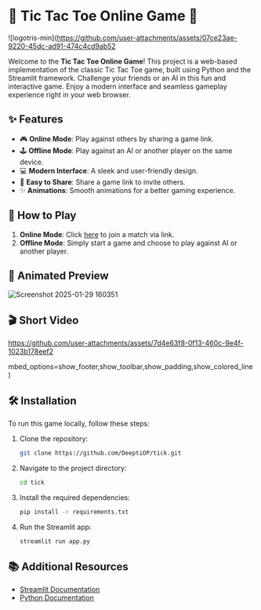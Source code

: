 # 🎉 Tic Tac Toe Online Game 🎉

![logotris-min](https://github.com/user-attachments/assets/07ce23ae-9220-45dc-ad91-474c4cd9ab52

Welcome to the **Tic Tac Toe Online Game**! This project is a web-based implementation of the classic Tic Tac Toe game, built using Python and the Streamlit framework. Challenge your friends or an AI in this fun and interactive game. Enjoy a modern interface and seamless gameplay experience right in your web browser.

## ✨ Features

- 🎮 **Online Mode**: Play against others by sharing a game link.
- 🕹️ **Offline Mode**: Play against an AI or another player on the same device.
- 💻 **Modern Interface**: A sleek and user-friendly design.
- 🔗 **Easy to Share**: Share a game link to invite others.
- ✨ **Animations**: Smooth animations for a better gaming experience.

## 🚀 How to Play

1. **Online Mode**: Click [here](https://tic-tac-toe-gem.streamlit.app/) to join a match via link.
2. **Offline Mode**: Simply start a game and choose to play against AI or another player.

## 🎥 Animated Preview
![Screenshot 2025-01-29 160351](https://github.com/user-attachments/assets/996c9a2a-c642-47a7-9e94-48e33e4c8c35)

## 🎬 Short Video
https://github.com/user-attachments/assets/7d4e63f8-0f13-460c-9e4f-1023b178eef2

mbed_options=show_footer,show_toolbar,show_padding,show_colored_line)

## 🛠️ Installation

To run this game locally, follow these steps:

1. Clone the repository:
    ```bash
    git clone https://github.com/DeeptiOP/tick.git
    ```
2. Navigate to the project directory:
    ```bash
    cd tick
    ```
3. Install the required dependencies:
    ```bash
    pip install -r requirements.txt
    ```
4. Run the Streamlit app:
    ```bash
    streamlit run app.py
    ```

## 📚 Additional Resources

- [Streamlit Documentation](https://docs.streamlit.io/)
- [Python Documentation](https://docs.python.org/3/)

